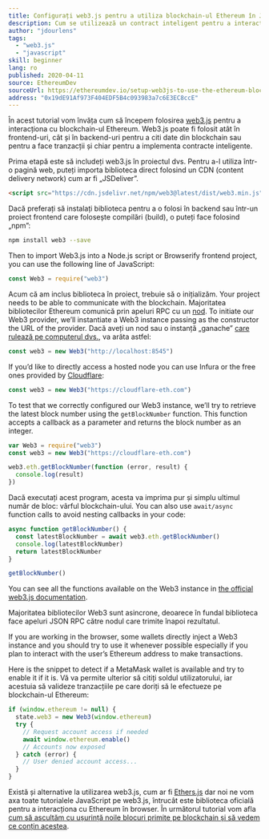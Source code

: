 ```yaml
---
title: Configurați web3.js pentru a utiliza blockchain-ul Ethereum în JavaScript
description: Cum se utilizează un contract inteligent pentru a interacționa cu un token folosind limbajul Solidity
author: "jdourlens"
tags:
  - "web3.js"
  - "javascript"
skill: beginner
lang: ro
published: 2020-04-11
source: EthereumDev
sourceUrl: https://ethereumdev.io/setup-web3js-to-use-the-ethereum-blockchain-in-javascript/
address: "0x19dE91Af973F404EDF5B4c093983a7c6E3EC8ccE"
---
```


În acest tutorial vom învăța cum să începem folosirea [web3.js](https://web3js.readthedocs.io/) pentru a interacționa cu blockchain-ul Ethereum. Web3.js poate fi folosit atât în frontend-uri, cât și în backend-uri pentru a citi date din blockchain sau pentru a face tranzacții și chiar pentru a implementa contracte inteligente.

Prima etapă este să includeți web3.js în proiectul dvs. Pentru a-l utiliza într-o pagină web, puteți importa biblioteca direct folosind un CDN (content delivery network) cum ar fi „JSDeliver”.

```html
<script src="https://cdn.jsdelivr.net/npm/web3@latest/dist/web3.min.js"></script>
```

Dacă preferați să instalați biblioteca pentru a o folosi în backend sau într-un proiect frontend care folosește compilări (build), o puteți face folosind „npm”:

```bash
npm install web3 --save
```

Then to import Web3.js into a Node.js script or Browserify frontend project, you can use the following line of JavaScript:

```js
const Web3 = require("web3")
```

Acum că am inclus biblioteca în proiect, trebuie să o inițializăm. Your project needs to be able to communicate with the blockchain. Majoritatea bibliotecilor Ethereum comunică prin apeluri RPC cu un [nod](/developers/docs/nodes-and-clients/). To initiate our Web3 provider, we’ll instantiate a Web3 instance passing as the constructor the URL of the provider. Dacă aveți un nod sau o instanță „ganache” [ care rulează pe computerul dvs.](https://ethereumdev.io/testing-your-smart-contract-with-existing-protocols-ganache-fork/), va arăta astfel:

```js
const web3 = new Web3("http://localhost:8545")
```

If you’d like to directly access a hosted node you can use Infura or the free ones provided by [Cloudflare](https://cloudflare-eth.com/):

```js
const web3 = new Web3("https://cloudflare-eth.com")
```

To test that we correctly configured our Web3 instance, we’ll try to retrieve the latest block number using the `getBlockNumber` function. This function accepts a callback as a parameter and returns the block number as an integer.

```js
var Web3 = require("web3")
const web3 = new Web3("https://cloudflare-eth.com")

web3.eth.getBlockNumber(function (error, result) {
  console.log(result)
})
```

Dacă executați acest program, acesta va imprima pur și simplu ultimul număr de bloc: vârful blockchain-ului. You can also use `await/async` function calls to avoid nesting callbacks in your code:

```js
async function getBlockNumber() {
  const latestBlockNumber = await web3.eth.getBlockNumber()
  console.log(latestBlockNumber)
  return latestBlockNumber
}

getBlockNumber()
```

You can see all the functions available on the Web3 instance in [the official web3.js documentation](https://docs.web3js.org/).

Majoritatea bibliotecilor Web3 sunt asincrone, deoarece în fundal biblioteca face apeluri JSON RPC către nodul care trimite înapoi rezultatul.

<Divider />

If you are working in the browser, some wallets directly inject a Web3 instance and you should try to use it whenever possible especially if you plan to interact with the user’s Ethereum address to make transactions.

Here is the snippet to detect if a MetaMask wallet is available and try to enable it if it is. Vă va permite ulterior să citiți soldul utilizatorului, iar acestuia să valideze tranzacțiile pe care doriți să le efectueze pe blockchain-ul Ethereum:

```js
if (window.ethereum != null) {
  state.web3 = new Web3(window.ethereum)
  try {
    // Request account access if needed
    await window.ethereum.enable()
    // Accounts now exposed
  } catch (error) {
    // User denied account access...
  }
}
```

Există și alternative la utilizarea web3.js, cum ar fi [Ethers.js](https://docs.ethers.io/) dar noi ne vom axa toate tutorialele JavaScript pe web3.js, întrucât este biblioteca oficială pentru a interacționa cu Ethereum în browser. În următorul tutorial vom afla [cum să ascultăm cu ușurință noile blocuri primite pe blockchain și să vedem ce conțin acestea](https://ethereumdev.io/listening-to-new-transactions-happening-on-the-blockchain/).
